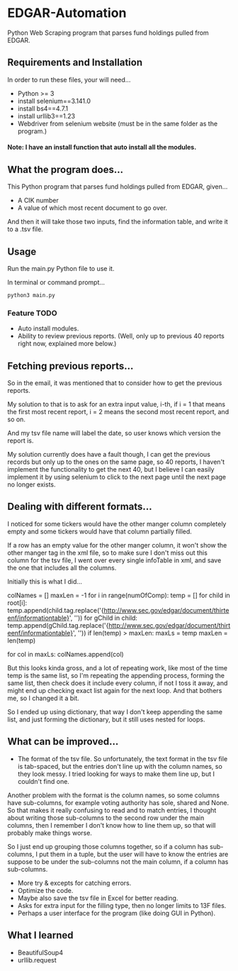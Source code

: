 # EDGAR-Automation
Python Web Scraping program that parses fund holdings pulled from EDGAR.


## Requirements and Installation
In order to run these files, your will need...
* Python >= 3
* install selenium==3.141.0
* install bs4==4.7.1
* install urllib3==1.23
* Webdriver from selenium website (must be in the same folder as the program.)

#### Note: I have an install function that auto install all the modules.


## What the program does...
This Python program that parses fund holdings pulled from EDGAR, given...
* A CIK number
* A value of which most recent document to go over.

And then it will take those two inputs, find the information table, and write it to a .tsv file.

## Usage
Run the main.py Python file to use it.

In terminal or command prompt...

```
python3 main.py
```

### Feature TODO
* Auto install modules.
* Ability to review previous reports. (Well, only up to previous 40 reports right now, explained more below.)

## Fetching previous reports...
So in the email, it was mentioned that to consider how to get the previous reports.

My solution to that is to ask for an extra input value, i-th, if i = 1 that means the first most recent report, i = 2 means the second most recent report, and so on.

And my tsv file name will label the date, so user knows which version the report is.

My solution currently does have a fault though, I can get the previous records but only up to the ones on the same page, so 40 reports, I haven't implement the functionality to get the next 40, but I believe I can easily implement it by using selenium to click to the next page until the next page no longer exists.

## Dealing with different formats...
I noticed for some tickers would have the other manger column completely empty and some tickers would have that column partially filled.

If a row has an empty value for the other manger column, it won't show the other manger tag in the xml file, so to make sure I don't miss out this column for the tsv file, I went over every single infoTable in xml, and save the one that includes all the columns.

Initially this is what I did...

colNames = []
maxLen = -1
for i in range(numOfComp):
       temp = []
       for child in root[i]:
           temp.append(child.tag.replace('{http://www.sec.gov/edgar/document/thirteenf/informationtable}', ''))
           for gChild in child:
               temp.append(gChild.tag.replace('{http://www.sec.gov/edgar/document/thirteenf/informationtable}', ''))
       if len(temp) > maxLen:
           maxLs = temp
           maxLen = len(temp)

for col in maxLs:
       colNames.append(col)

But this looks kinda gross, and a lot of repeating work, like most of the time temp is the same list, so I'm repeating the appending process, forming the same list, then check does it include every column, if not I toss it away, and might end up checking exact list again for the next loop. And that bothers me, so I changed it a bit.

So I ended up using dictionary, that way I don't keep appending the same list, and just forming the dictionary, but it still uses nested for loops.


## What can be improved...

* The format of the tsv file.
So unfortunately, the text format in the tsv file is tab-spaced, but the entries don't line up with the column names, so they look messy. I tried looking for ways to make them line up, but I couldn't find one.

Another problem with the format is the column names, so some columns have sub-columns, for example voting authority has sole, shared and None. So that makes it really confusing to read and to match entries, I thought about writing those sub-columns to the second row under the main columns, then I remember I don't know how to line them up, so that will probably make things worse.

So I just end up grouping those columns together, so if a column has sub-columns, I put them in a tuple, but the user will have to know the entries are suppose to be under the sub-columns not the main column, if a column has sub-columns.

* More try & excepts for catching errors.
* Optimize the code.
* Maybe also save the tsv file in Excel for better reading.
* Asks for extra input for the filling type, then no longer limits to 13F files.
* Perhaps a user interface for the program (like doing GUI in Python).


## What I learned
* BeautifulSoup4
* urllib.request
